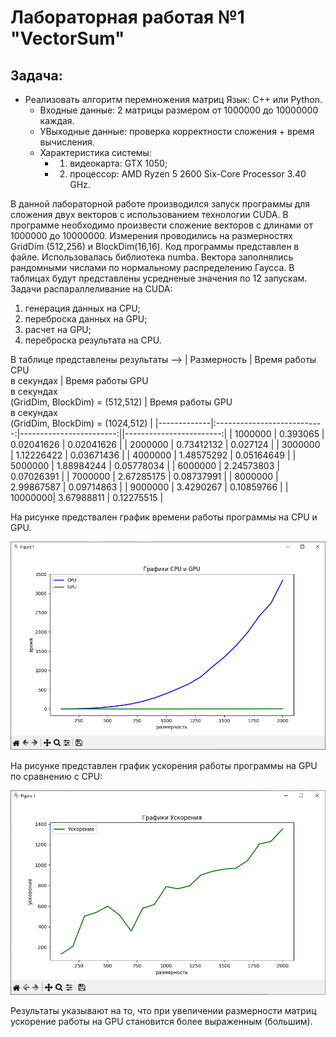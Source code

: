 # Лабораторная работая №1 "VectorSum"
## Задача: 
- Реализовать алгоритм перемножения матриц Язык: C++ или Python.<br />
    - Входные данные: 2 матрицы размером от 1000000 до 10000000 каждая.<br />
    - УВыходные данные: проверка корректности сложения + время вычисления.
    - Характеристика системы: 
        - 1. видеокарта: GTX 1050;
        - 2. процессор: AMD Ryzen 5 2600 Six-Core Processor 3.40 GHz. 

В данной лабораторной работе производился запуск программы для сложения двух векторов с использованием технологии CUDA. В программе необходимо произвести сложение векторов с длинами от 1000000 до 10000000. Измерения проводились на размерностях GridDim (512,256) и BlockDim(16,16). Код программы представлен в файле. Использовалась библиотека numba. Вектора заполнялись рандомными числами по нормальному распределению Гаусса. В таблицах будут представлены усредненые значения по 12 запускам.<br />
Задачи распараллеливание на CUDA:
1. генерация данных на CPU;
2. переброска данных на GPU;
3. расчет на GPU;
4. переброска результата на CPU.   

В таблице представлены результаты -->
| Размерность | Время работы CPU <br /> в секундах | Время работы GPU <br /> в секундах <br /> (GridDim, BlockDim) = (512,512) |  Время работы GPU <br /> в секундах <br /> (GridDim, BlockDim) = (1024,512) | 
|-------------|:---------------------------:|------------------------:||------------------------:|
| 1000000 | 0.393065     | 0.02041626   | 0.02041626   |
| 2000000 | 0.73412132   | 0.027124 |
| 3000000 | 1.12226422   | 0.03671436 |
| 4000000 | 1.48575292   | 0.05164649 |
| 5000000 | 1.88984244   | 0.05778034  |
| 6000000 | 2.24573803	 | 0.07026391 |
| 7000000 | 2.67285175	 | 0.08737991 |
| 8000000 | 2.99867587 | 0.09714863 |
| 9000000 | 3.4290267  | 0.10859766 |
| 10000000| 3.67988811 | 0.12275515  |


На рисунке предствален график времени работы программы на CPU и GPU. 

![График](https://github.com/BandooSs/my_HPC-Samara/blob/main/LR_1/Время_CPU_GPU.jpg)

На рисунке представлен график ускорения работы программы на GPU по сравнению с CPU:

![График](https://github.com/BandooSs/my_HPC-Samara/blob/main/LR_1/Ускорение.jpg)

Результаты указывают на то, что при увеличении размерности матриц ускорение работы на GPU становится более выраженным (большим).  

